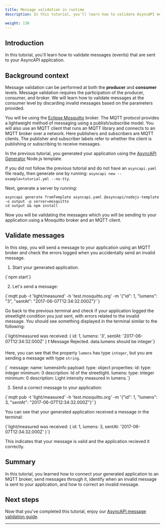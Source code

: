 ```yaml
---
title: Message validation in runtime
description: In this tutorial, you'll learn how to validate AsyncAPI messages (events).

weight: 130
---
```


## Introduction
In this tutorial, you'll learn how to validate messages (events) that are sent to your AsyncAPI application.

## Background context
Message validation can be performed at both the **producer** and **consumer** levels. Message validation requires the participation of the producer, consumer, and broker. We will learn how to validate messages at the consumer level by discarding invalid messages based on the parameters provided.

You will be using the [Eclipse Mosquitto](https://mosquitto.org/) broker. The MQTT protocol provides a lightweight method of messaging using a publish/subscribe model. You will also use an MQTT client that runs an MQTT library and connects to an MQTT broker over a network. Here publishers and subscribers are MQTT clients. The publisher and subscriber labels refer to whether the client is publishing or subscribing to receive messages.

In the previous tutorial, you generated your application using the [AsyncAPI Generator](https://github.com/asyncapi/generator) Node.js template.
<Remember>

If you did not follow the previous tutorial and do not have an `asyncapi.yaml` file ready, then generate one by running: 
`asyncapi new --example=tutorial.yml --no-tty`.

Next, generate a server by running:

    asyncapi generate fromTemplate asyncapi.yaml @asyncapi/nodejs-template -o output -p server=mosquitto
    cd output && npm install

</Remember>

Now you will be validating the messages which you will be sending to your application using a Mosquitto broker and an MQTT client.

## Validate messages
In this step, you will send a message to your application using an MQTT broker and check the errors logged when you accidentally send an invalid message.

1. Start your generated application.

<CodeBlock language="bash">
{`npm start`}
</CodeBlock>

2. Let's send a message:

<CodeBlock language="bash">
  {`mqtt pub -t 'light/measured' -h 'test.mosquitto.org' -m '{"id": 1, "lumens": "3", "sentAt": "2017-06-07T12:34:32.000Z"}'`}
</CodeBlock>

Go back to the previous terminal and check if your application logged the streetlight condition you just sent, with errors related to the invalid message. You should see something displayed in the terminal similar to the following:

<CodeBlock language="bash">
  {`light/measured was received:
{ id: 1, lumens: '3', sentAt: '2017-06-07T12:34:32.000Z' }
❗  Message Rejected. data.lumens should be integer`}
</CodeBlock>

Here, you can see that the property `lumens` has type `integer`, but you are sending a message with type `string`.

<CodeBlock language="yaml" highlightedLines={[10,11]}>
  {`  message:
        name: lumensInfo
        payload:
          type: object
          properties:
            id:
              type: integer
              minimum: 0
              description: Id of the streetlight.
            lumens:
              type: integer
              minimum: 0
              description: Light intensity measured in lumens.`}
</CodeBlock>

3. Send a correct message to your application:

<CodeBlock language="bash">
  {`mqtt pub -t 'light/measured' -h 'test.mosquitto.org' -m '{"id": 1, "lumens": 3, "sentAt": "2017-06-07T12:34:32.000Z"}'`}
</CodeBlock>

You can see that your generated application received a message in the terminal:

<CodeBlock language="bash">
  {`light/measured was received:
{ id: 1, lumens: 3, sentAt: '2017-06-07T12:34:32.000Z' }`}
</CodeBlock>

This indicates that your message is valid and the application recieved it correctly.

## Summary
In this tutorial, you learned how to connect your generated application to an MQTT broker, send messages through it, identify when an invalid message is sent to your application, and how to correct an invalid message. 

## Next steps
Now that you've completed this tutorial, enjoy our [AsyncAPI message validation guide](https://www.asyncapi.com/docs/guides/message-validation).

---
